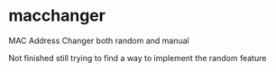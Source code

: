 # macchanger
MAC Address Changer both random and manual

Not finished still trying to find a way to implement the random feature
